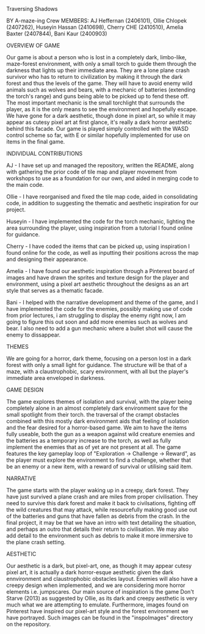 Traversing Shadows

BY A-maze-ing Crew
MEMBERS: AJ Heffernan (2406101), Ollie Chlopek (2407262), Huseyin Hassan (2410698), Cherry CHE (2410510), Amelia Baxter (2407844), Bani Kaur (2400903)

OVERVIEW OF GAME

Our game is about a person who is lost in a completely dark, limbo-like, maze-forest environment, with only a small torch to guide them through the darkness that lights up their immediate area. They are a lone plane crash survivor who has to return to civilization by making it through the dark forest and thus the levels of the game. They will have to avoid enemy wild animals such as wolves and bears, with a mechanic of batteries (extending the torch's range) and guns being able to be picked up to fend these off. The most important mechanic is the small torchlight that surrounds the player, as it is the only means to see the environment and hopefully escape. We  have gone for a dark aesthetic, though done in pixel art, so while it may appear as cutesy pixel art at first glance, it's really a dark horror aesthetic behind this facade.
Our game is played simply controlled with the WASD control scheme so far, with E or similar hopefully implemented for use on items in the final game.

INDIVIDUAL CONTRIBUTIONS

AJ -  I have set up and managed the repository, written the README, along with gathering the prior code of tile map and player movement from workshops to use as a foundation for our own, and aided in merging code to the main code.

Ollie - I have reorganised and fixed the tile map code, aided in consolidating code, in addition to suggesting the thematic and aesthetic inspiration for our project.

Huseyin - I have implemented the code for the torch mechanic, lighting the area surrounding the player, using inspiration from a tutorial I found online for guidance. 

Cherry - I have coded the items that can be picked up, using inspiration I found online for the code, as well as inputting their positions across the map and designing their appearance.

Amelia - I have found our aesthetic inspiration through a Pinterest board of images and have drawn the sprites and texture design for the player and environment, using a pixel art aesthetic throughout the designs as an art style that serves as a thematic facade. 

Bani - I helped with the narrative development and theme of the game, and I have implemented the code for the enemies, possibly making use of code from prior lectures, i am struggling to display the enemy right now, I am going to figure this out soon and add more enemies such as wolves and bear. I also need to add a gun mechanic where a bullet shot will cause the enemy to dissappear. 

THEMES

We are going for a horror, dark theme, focusing on a person lost in a dark forest with only a small light for guidance. The structure will be that of a maze, with a claustrophobic, scary environment, with all but the player's immediate area enveloped in darkness.

GAME DESIGN

The game explores themes of isolation and survival, with the player being completely alone in an almost completely dark environment save for the small spotlight from their torch. the traversal of the crampt obstacles combined with this mostly dark environment aids that feeling of isolation and the fear desired for a horror-based game. We aim to have the items fully useable, both the gun as a weapon against wild creature enemies and the batteries as a temporary increase to the torch, as well as fully implement the enemies that as of yet are not present at all. The game features the key gameplay loop of "Exploration -> Challenge -> Reward", as the player must explore the environment to find a challenge, whether that be an enemy or a new item, with a reward of survival or utilising said item.

NARRATIVE

The game starts with the player waking up in a creepy, dark forest. They have just survived a plane crash and are miles from proper civilisation. They need to survive this dark forest and make it back to civilsations, fighting off the wild creatures that may attack, while resourcefully making good use out of the batteries and guns that have fallen as debris from the crash. In the final project, it may be that we have an intro with text detailing the situation, and perhaps an outro that details their return to civilisation. We may also add detail to the environment such as debris to make it more immersive to the plane crash setting.

AESTHETIC

Our aesthetic is a dark, but pixel-art, one, as though it may appear cutesy pixel art, it is actually a dark horror-esque aesthetic given the dark ennvironment and claustrophobic obstacles layout. Enemies will also have a creepy design when implemented, and we are considering more horror elements i.e. jumpscares. Our main source of inspiration is the game Don't Starve (2013) as suggested by Ollie, as its dark and creepy aesthetic is very much what we are attempting to emulate. Furthermore, images found on Pinterest have inspired our pixel-art style and the forest environment we have portrayed. Such images can be found in the "inspoImages" directory on the repository.
